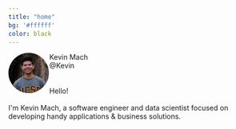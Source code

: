 ```yaml
---
title: "home"
bg: '#ffffff'
color: black
---
```

<div class="after-space">
<img src="img/pfp.png" align="left">
<div id="relative-name">Kevin Mach
<i class="fa fa-check-circle-2x"></i>
</div>
<div id="relative-at">@Kevin
</div>
</div>

<div class="intro-text">
<br />
<br />
Hello! <br />
<br />
I'm Kevin Mach, a software engineer and data scientist focused on developing handy applications &amp; business solutions.
</div>
